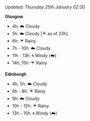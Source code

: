 *Updated: Thursday 25th January 02:30*

**Glasgow**

* 4h: :cloud: Cloudy
* 5h: :cloud: Cloudy [:umbrella: as of 23h]
* 6h: :umbrella: Rainy
* 7h - 10h: :cloud: Cloudy
* 11h - 13h: :cyclone: Windy (:cloud:)
* 14h, 15h: :umbrella: Rainy

**Edinburgh**

* 4h, 5h: :cloud: Cloudy
* 6h - 8h: :umbrella: Rainy
* 9h: :cloud: Cloudy
* 10h - 12h: :umbrella: Rainy
* 13h - 15h: :cyclone: Windy (:cloud:)

